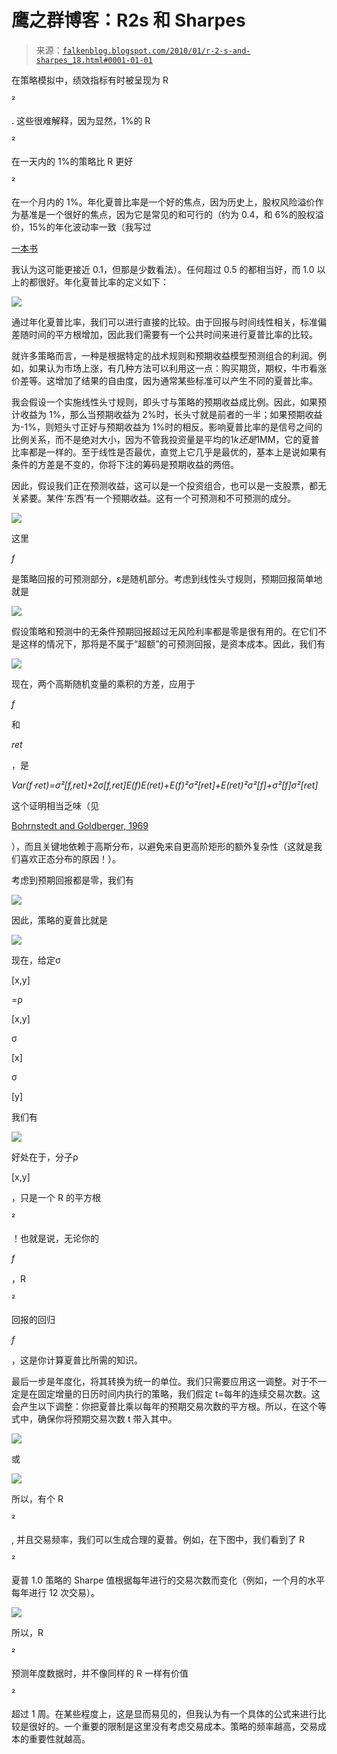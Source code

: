 <!--yml

分类：未分类

日期：2024 年 5 月 12 日 21:39:52

-->

# 鹰之群博客：R2s 和 Sharpes

> 来源：[`falkenblog.blogspot.com/2010/01/r-2-s-and-sharpes_18.html#0001-01-01`](http://falkenblog.blogspot.com/2010/01/r-2-s-and-sharpes_18.html#0001-01-01)

在策略模拟中，绩效指标有时被呈现为 R

²

. 这些很难解释，因为显然，1%的 R

²

在一天内的 1%的策略比 R 更好

²

在一个月内的 1%。年化夏普比率是一个好的焦点，因为历史上，股权风险溢价作为基准是一个很好的焦点，因为它是常见的和可行的（约为 0.4，和 6%的股权溢价，15%的年化波动率一致（我写过

[一本书](http://www.efalken.com/video/index.html)

我认为这可能更接近 0.1，但那是少数看法）。任何超过 0.5 的都相当好，而 1.0 以上的都很好。年化夏普比率的定义如下：

![](https://blogger.googleusercontent.com/img/b/R29vZ2xl/AVvXsEiVhUkA5UqjBFHY9W3i8yIqdG8ahwWZInNe4niYODHTtWcz8jGIWo-nW-o50WfUXKVoVfw4ErREMqEwc-uhk3PP4ZbhyphenhyphenqIoSkMh5QYfnk_YFndfZ6GR5F0DRHMs91hHQTrEE8tJkg/s1600-h/Eqn020.gif)

通过年化夏普比率，我们可以进行直接的比较。由于回报与时间线性相关，标准偏差随时间的平方根增加，因此我们需要有一个公共时间来进行夏普比率的比较。

就许多策略而言，一种是根据特定的战术规则和预期收益模型预测组合的利润。例如，如果认为市场上涨，有几种方法可以利用这一点：购买期货，期权，牛市看涨价差等。这增加了结果的自由度，因为通常某些标准可以产生不同的夏普比率。

我会假设一个实施线性头寸规则，即头寸与策略的预期收益成比例。因此，如果预计收益为 1%，那么当预期收益为 2%时，长头寸就是前者的一半；如果预期收益为-1%，则短头寸正好与预期收益为 1%时的相反。影响夏普比率的是信号之间的比例关系，而不是绝对大小，因为不管我投资量是平均的$1k 还是$1MM，它的夏普比率都是一样的。至于线性是否最优，直觉上它几乎是最优的，基本上是说如果有条件的方差是不变的，你将下注的筹码是预期收益的两倍。

因此，假设我们正在预测收益，这可以是一个投资组合，也可以是一支股票，都无关紧要。某件‘东西’有一个预期收益。这有一个可预测和不可预测的成分。

![](https://blogger.googleusercontent.com/img/b/R29vZ2xl/AVvXsEiSgEK0Av3WFW-a9JqrwhEzA9wgUBzQhgqZeB5DO1mpn6I8vuz0dWzMyEMnLfeDV7zs_aREcl4vkE8UUUEbeVk7e4vIyORVszpe49F6mdxIFJz8z_TrKaNqqu_YJVQZx5W_UgsNpg/s1600-h/Eqn022.gif)

这里

*f*

是策略回报的可预测部分，ε是随机部分。考虑到线性头寸规则，预期回报简单地就是

![](https://blogger.googleusercontent.com/img/b/R29vZ2xl/AVvXsEj1v-aROIxdKWhjLkIkuvFKrRUulunpWsBMezJAn1IR9qDnII4N7_UaMHM6_U_2pMndzuhFmgxzkAserGiSAYqoM3py2KyyvmWKyPL-QxKo_CK3r97DAyLhSUiTOf07shNsEj1JVw/s1600-h/Eqn024.gif)

假设策略和预测中的无条件预期回报超过无风险利率都是零是很有用的。在它们不是这样的情况下，那将是不属于“超额”的可预测回报，是资本成本。因此，我们有

![](https://blogger.googleusercontent.com/img/b/R29vZ2xl/AVvXsEhdxBVIPOglUP5REkiqvLPlMEEl07slsgJ5lsjFIbFreLkCPOlJz5beHUcfeftfswj2OWdHxd-Qh3d7BH8MUjigK_7BZKxe66vadQj0sSdYupsOLokGgBpUggYDEBl8s0H-77o2nA/s1600-h/Eqn026.gif)

现在，两个高斯随机变量的乘积的方差，应用于

*f*

和

*ret*

，是

*Var(f⋅ret)=σ²[f,ret]+2σ[f,ret]E(f)E(ret)+E(f)²σ²[ret]+E(ret)²σ²[f]+σ²[f]σ²[ret]*

这个证明相当乏味（见

[Bohrnstedt and Goldberger, 1969](http://www.jstor.org/pss/2286081)

），而且关键地依赖于高斯分布，以避免来自更高阶矩形的额外复杂性（这就是我们喜欢正态分布的原因！）。

考虑到预期回报都是零，我们有

![](https://blogger.googleusercontent.com/img/b/R29vZ2xl/AVvXsEi_FOAXzLumahwTLEekP5m0ghUnbuGdBUdb6TQTLonujeVFGRc43jLACkef78JZXLXVk9LcErvGCcxriOopVWA_JNkUIErImIW8F1sVj-3bG8ajkw2GJh7ML679yJ4Key54rocDNw/s1600-h/Eqn028.gif)

因此，策略的夏普比就是

![](https://blogger.googleusercontent.com/img/b/R29vZ2xl/AVvXsEi30BfHmCuqUtyOB3omo8DIvqQDJzrpAVzx79ouG8aTW_v7geZKD11FvqURSdo0Y3X62rsAL9SCyd8Ouni7XP7LB7Xa9O9mkPxiyEZD3E_A0nO6B-4gH3syRldiYRv6oMrVmB4CMw/s1600-h/Eqn029.gif)

现在，给定σ

[x,y]

=ρ

[x,y]

σ

[x]

σ

[y]

我们有

![](https://blogger.googleusercontent.com/img/b/R29vZ2xl/AVvXsEgR6-ribWrmDTSY6eR49qEEOlgWOeqMkzhGoWL3MztbxylB_nDVjuOsiX8bBEHNFxka7XIQmTi5VbeI1EBd6Xi4zJoBdlSmO0PqZV9i6taqvXnJ-bwF-2kF6IW9OkACKHSDBuIFEQ/s1600-h/Eqn031.gif)

好处在于，分子ρ

[x,y]

，只是一个 R 的平方根

²

！也就是说，无论你的

*f*

，R

²

回报的回归

*f*

，这是你计算夏普比所需的知识。

最后一步是年度化，将其转换为统一的单位。我们只需要应用这一调整。对于不一定是在固定增量的日历时间内执行的策略，我们假定 t=每年的连续交易次数。这会产生以下调整：你把夏普比乘以每年的预期交易次数的平方根。所以，在这个等式中，确保你将预期交易次数 t 带入其中。

![](https://blogger.googleusercontent.com/img/b/R29vZ2xl/AVvXsEgV_w-0xZB6fZ7muOjREaXaJTXArjCEqp7DZHds4rWQt7aAZBR30etK7sXn5_1WWt8JDTzxgdBTYtH54ex2TSMY5JLLvaSoGXE_wTm3dzj0afWZhRUeTCs3cmtAtOJeGIpruoDIXg/s1600-h/Eqn054.gif)

或

![](https://blogger.googleusercontent.com/img/b/R29vZ2xl/AVvXsEhQsnoxlNETw4LMg2a2BBjsrL2tgieRMSNQ2S7NXBwRez8ICstbUzisEHaubozgb5t2tYiUHmF_Tp339_kQQKJff4Au5IWquHuM2JjZ0Wq6MrfBzh3V2GZNPKVuCvE9XXvWpJECAg/s1600-h/Eqn052.gif)

所以，有个 R

²

, 并且交易频率，我们可以生成合理的夏普。例如，在下图中，我们看到了 R

²

夏普 1.0 策略的 Sharpe 值根据每年进行的交易次数而变化（例如，一个月的水平每年进行 12 次交易）。

![](https://blogger.googleusercontent.com/img/b/R29vZ2xl/AVvXsEhUarBh7xBcOqaxh0R3n9fyvem2V0wigOJ5SQRLG2j-VBIvp1FlgL9vn-dgRYWESvhxV9m9l7YL-Aa8ChZVOtIsVtvib3W5Ciq2Bz8EXU1D4Su7JhyphenhyphenMSUlAdf2wm0jvfG3oCJzygg/s1600-h/sharpe.jpg)

所以，R

²

预测年度数据时，并不像同样的 R 一样有价值

²

超过 1 周。在某些程度上，这是显而易见的，但我认为有一个具体的公式来进行比较是很好的。一个重要的限制是这里没有考虑交易成本。策略的频率越高，交易成本的重要性就越高。
